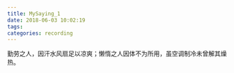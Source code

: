 ```yaml
---
title: MySaying_1
date: 2018-06-03 10:02:19
tags:
categories: recording
---
```


勤劳之人，因汗水风扇足以凉爽；懒惰之人因体不为所用，虽空调制冷未曾解其燥热。

